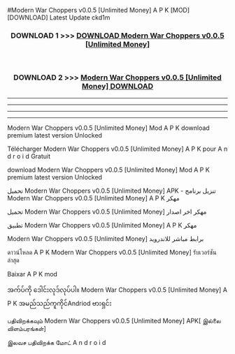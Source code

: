 #Modern War Choppers v0.0.5  [Unlimited Money] A P K [MOD] [DOWNLOAD] Latest Update ckd1m



<div align="center">

<h3>DOWNLOAD 1 >>> <a href="https://teeasianyam.web.app?sq=Modern War Choppers v0.0.5  [Unlimited Money]">DOWNLOAD Modern War Choppers v0.0.5  [Unlimited Money] </a></h3><br>

<h3>DOWNLOAD 2 >>> <a href="https://teeasianyam.web.app?sq=Modern War Choppers v0.0.5  [Unlimited Money] ">Modern War Choppers v0.0.5  [Unlimited Money]  DOWNLOAD </a></h3>

</div>


----------------------------------------------------------

----------------------------------------------------------

----------------------------------------------------------

----------------------------------------------------------


Modern War Choppers v0.0.5  [Unlimited Money]  Mod A P K download premium latest version Unlocked

Télécharger Modern War Choppers v0.0.5  [Unlimited Money]  A P K pour A n d r o i d Gratuit

download Modern War Choppers v0.0.5  [Unlimited Money]  Mod A P K premium latest version Unlocked

تحميل Modern War Choppers v0.0.5  [Unlimited Money]  APK - تنزيل برنامج Modern War Choppers v0.0.5  [Unlimited Money]  A P K مهكر

تحميل Modern War Choppers v0.0.5  [Unlimited Money]  مهكر اخر اصدار

تطبيق Modern War Choppers v0.0.5  [Unlimited Money]  A P K مهكر

Modern War Choppers v0.0.5  [Unlimited Money]  برابط مباشر للاندرويد

ดาวน์โหลด A P K Modern War Choppers v0.0.5  [Unlimited Money]  รับเวอร์ชันล่าสุด

Baixar A P K mod

အက်ပ်ကို ဒေါင်းလုဒ်လုပ်ပါ။ Modern War Choppers v0.0.5  [Unlimited Money]  A P K အမည်သည်ကူကိုင်Andriod ဗားရှင်း

பதிவிறக்கவும் Modern War Choppers v0.0.5  [Unlimited Money]  APK[ இல்லை விளம்பரங்கள்] 
 
இலவச பதிவிறக்க மோட் A n d r o i d



